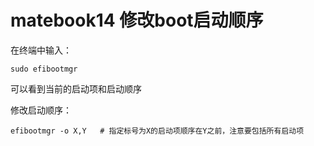 # matebook14 修改boot启动顺序
在终端中输入：
```
sudo efibootmgr
```
可以看到当前的启动项和启动顺序

修改启动顺序：
```
efibootmgr -o X,Y   # 指定标号为X的启动项顺序在Y之前，注意要包括所有启动项
```
